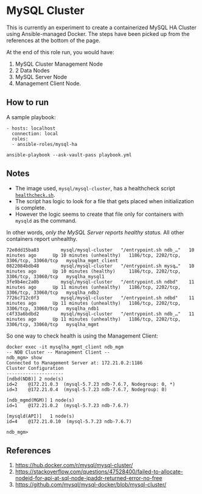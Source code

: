 # MySQL Cluster

This is currently an experiment to create a containerized MySQL HA Cluster using Ansible-managed Docker. 
The steps have been picked up from the references at the bottom of the page.

At the end of this role run, you would have:

1. MySQL Cluster Management Node
1. 2 Data Nodes
1. MySQL Server Node
1. Management Client Node.

## How to run

A sample playbook:

```
- hosts: localhost
  connection: local
  roles:
  - ansible-roles/mysql-ha
```

`ansible-playbook --ask-vault-pass playbook.yml`

## Notes

* The image used, `mysql/mysql-cluster`, has a healthcheck script [`healthcheck.sh`](https://github.com/mysql/mysql-docker/blob/mysql-cluster/7.6/healthcheck.sh).
* The script has logic to look for a file that gets placed when initialization is complete.
* However the logic seems to create that file only for containers with `mysqld` as the command.

In other words, _only the MySQL Server reports healthy status._ All other containers report unhealthy.

```
72e8dd15ba83        mysql/mysql-cluster   "/entrypoint.sh ndb_…"   10 minutes ago      Up 10 minutes (unhealthy)   1186/tcp, 2202/tcp, 3306/tcp, 33060/tcp   mysqlha_mgmt_client
0822084bdb48        mysql/mysql-cluster   "/entrypoint.sh mysq…"   10 minutes ago      Up 10 minutes (healthy)     1186/tcp, 2202/tcp, 3306/tcp, 33060/tcp   mysqlha_mysql1
3fe9b4ec2a0b        mysql/mysql-cluster   "/entrypoint.sh ndbd"    11 minutes ago      Up 11 minutes (unhealthy)   1186/tcp, 2202/tcp, 3306/tcp, 33060/tcp   mysqlha_ndb2
7726c712c0f3        mysql/mysql-cluster   "/entrypoint.sh ndbd"    11 minutes ago      Up 11 minutes (unhealthy)   1186/tcp, 2202/tcp, 3306/tcp, 33060/tcp   mysqlha_ndb1
c4f33a6bdbd2        mysql/mysql-cluster   "/entrypoint.sh ndb_…"   11 minutes ago      Up 11 minutes (unhealthy)   1186/tcp, 2202/tcp, 3306/tcp, 33060/tcp   mysqlha_mgmt
```

So one way to check health is using the Management Client:

```
docker exec -it mysqlha_mgmt_client ndb_mgm
-- NDB Cluster -- Management Client --
ndb_mgm> show
Connected to Management Server at: 172.21.0.2:1186
Cluster Configuration
---------------------
[ndbd(NDB)]	2 node(s)
id=2	@172.21.0.3  (mysql-5.7.23 ndb-7.6.7, Nodegroup: 0, *)
id=3	@172.21.0.4  (mysql-5.7.23 ndb-7.6.7, Nodegroup: 0)

[ndb_mgmd(MGM)]	1 node(s)
id=1	@172.21.0.2  (mysql-5.7.23 ndb-7.6.7)

[mysqld(API)]	1 node(s)
id=4	@172.21.0.10  (mysql-5.7.23 ndb-7.6.7)

ndb_mgm>

```

## References

1. https://hub.docker.com/r/mysql/mysql-cluster/
1. https://stackoverflow.com/questions/47528400/failed-to-allocate-nodeid-for-api-at-sql-node-ipaddr-returned-error-no-free
1. https://github.com/mysql/mysql-docker/blob/mysql-cluster/
